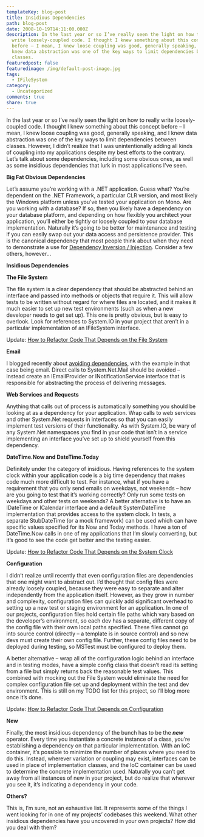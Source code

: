 ```yaml
---
templateKey: blog-post
title: Insidious Dependencies
path: blog-post
date: 2008-10-19T14:11:00.000Z
description: In the last year or so I’ve really seen the light on how to really
  write loosely-coupled code. I thought I knew something about this concept
  before – I mean, I knew loose coupling was good, generally speaking, and I
  knew data abstraction was one of the key ways to limit dependencies between
  classes.
featuredpost: false
featuredimage: /img/default-post-image.jpg
tags:
  - IFileSystem
category:
  - Uncategorized
comments: true
share: true
---
```

In the last year or so I’ve really seen the light on how to really write loosely-coupled code. I thought I knew something about this concept before – I mean, I knew loose coupling was good, generally speaking, and I knew data abstraction was one of the key ways to limit dependencies between classes. However, I didn’t realize that I was unintentionally adding all kinds of coupling into my applications despite my best efforts to the contrary. Let’s talk about some dependencies, including some obvious ones, as well as some insidious dependencies that lurk in most applications I’ve seen.

**Big Fat Obvious Dependencies**

Let’s assume you’re working with a .NET application. Guess what? You’re dependent on the .NET Framework, a particular CLR version, and most likely the Windows platform unless you’ve tested your application on Mono. Are you working with a database? If so, then you likely have a dependency on your database platform, and depending on how flexibly you architect your application, you’ll either be tightly or loosely coupled to your database implementation. Naturally it’s going to be better for maintenance and testing if you can easily swap out your data access and persistence provider. This is the canonical dependency that most people think about when they need to demonstrate a use for [Dependency Inversion / Injection](http://en.wikipedia.org/wiki/Dependency_injection). Consider a few others, however…

**Insidious Dependencies**

**The File System**

The file system is a clear dependency that should be abstracted behind an interface and passed into methods or objects that require it. This will allow tests to be written without regard for where files are located, and it makes it much easier to set up new test environments (such as when a new developer needs to get set up). This one is pretty obvious, but is easy to overlook. Look for references to System.IO in your project that aren’t in a particular implementation of an IFileSystem interface.

Update: [How to Refactor Code That Depends on the File System](http://ardalis.com/refactoring-file-system-access)

**Email**

I blogged recently about [avoiding dependencies](/avoiding-dependencies), with the example in that case being email. Direct calls to System.Net.Mail should be avoided – instead create an IEmailProvider or INotificationService interface that is responsible for abstracting the process of delivering messages.

**Web Services and Requests**

Anything that calls out of process is automatically something you should be looking at as a dependency for your application. Wrap calls to web services and other System.Net requests in interfaces so that you can easily implement test versions of their functionality. As with System.IO, be wary of any System.Net namespaces you find in your code that isn’t in a service implementing an interface you’ve set up to shield yourself from this dependency.

**DateTime.Now and DateTime.Today**

Definitely under the category of insidious. Having references to the system clock within your application code is a big time dependency that makes code much more difficult to test. For instance, what if you have a requirement that you only send emails on weekdays, not weekends – how are you going to test that it’s working correctly? Only run some tests on weekdays and other tests on weekends? A better alternative is to have an IDateTime or ICalendar interface and a default SystemDateTime implementation that provides access to the system clock. In tests, a separate StubDateTime (or a mock framework) can be used which can have specific values specified for its Now and Today methods. I have a ton of DateTime.Now calls in one of my applications that I’m slowly converting, but it’s good to see the code get better and the testing easier.

Update: [How to Refactor Code That Depends on the System Clock](http://ardalis.com/refactoring-static-system-clock-access)

**Configuration**

I didn’t realize until recently that even configuration files are dependencies that one might want to abstract out. I’d thought that config files were already loosely coupled, because they were easy to separate and alter independently from the application itself. However, as they grow in number and complexity, configuration files can quickly add significant overhead to setting up a new test or staging environment for an application. In one of our projects, configuration files hold certain file paths which vary based on the developer’s environment, so each dev has a separate, different copy of the config file with their own local paths specified. These files cannot go into source control (directly – a template is in source control) and so new devs must create their own config file. Further, these config files need to be deployed during testing, so MSTest must be configured to deploy them.

A better alternative – wrap all of the configuration logic behind an interface and in testing modes, have a simple config class that doesn’t read its setting from a file but simply returns back the reasonable test values. This combined with mocking out the File System would eliminate the need for complex configuration file set up and deployment within the test and dev environment. This is still on my TODO list for this project, so I’ll blog more once it’s done.

Update: [How to Refactor Code That Depends on Configuration](http://ardalis.com/refactoring-static-config-access)

**New**

Finally, the most insidious dependency of the bunch has to be the ***new*** operator. Every time you instantiate a concrete instance of a class, you’re establishing a dependency on that particular implementation. With an IoC container, it’s possible to minimize the number of places where you need to do this. Instead, wherever variation or coupling may exist, interfaces can be used in place of implementation classes, and the IoC container can be used to determine the concrete implementation used. Naturally you can’t get away from all instances of new in your project, but do realize that wherever you see it, it’s indicating a dependency in your code.

**Others?**

This is, I’m sure, not an exhaustive list. It represents some of the things I went looking for in one of my projects’ codebases this weekend. What other insidious dependencies have you uncovered in your own projects? How did you deal with them?